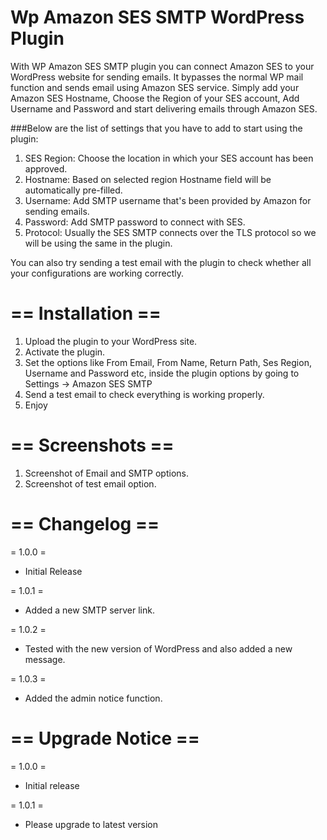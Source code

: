 # Wp Amazon SES SMTP WordPress Plugin

With WP Amazon SES SMTP plugin you can connect Amazon SES to your WordPress website for sending emails. It bypasses the normal WP mail function and sends email using Amazon SES service.
Simply add your Amazon SES Hostname, Choose the Region of your SES account, Add Username and Password and start delivering emails through Amazon SES.

###Below are the list of settings that you have to add to start using the plugin:

1. SES Region: Choose the location in which your SES account has been approved.
2. Hostname: Based on selected region Hostname field will be automatically pre-filled.
3. Username: Add SMTP username that's been provided by Amazon for sending emails.
4. Password: Add SMTP password to connect with SES.
5. Protocol: Usually the SES SMTP connects over the TLS protocol so we will be using the same in the plugin.

You can also try sending a test email with the plugin to check whether all your configurations are working correctly.


# == Installation ==

1. Upload the plugin to your WordPress site.
2. Activate the plugin.
3. Set the options like From Email, From Name, Return Path, Ses Region, Username and Password etc, inside the plugin options by going to Settings -> Amazon SES SMTP
4. Send a test email to check everything is working properly.
5. Enjoy


# == Screenshots ==
1. Screenshot of Email and SMTP options.
2. Screenshot of test email option.

# == Changelog ==
= 1.0.0 =
* Initial Release

= 1.0.1 =
* Added a new SMTP server link.

= 1.0.2 =
* Tested with the new version of WordPress and also added a new message.

= 1.0.3 =
* Added the admin notice function.

# == Upgrade Notice ==
= 1.0.0 =
* Initial release

= 1.0.1 =
* Please upgrade to latest version
